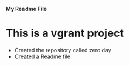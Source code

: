 **My Readme File**
# This is a vgrant project
* Created the repository called zero day 
* Created a Readme file 
